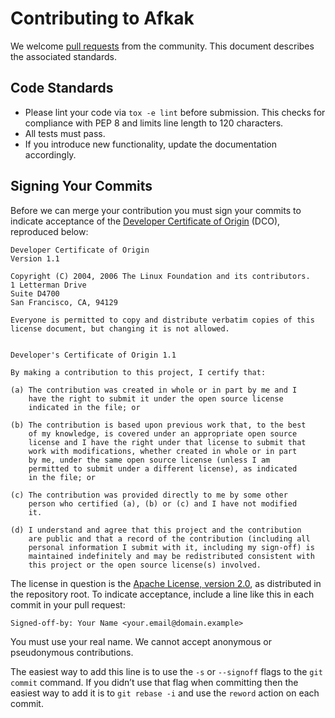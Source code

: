 # Contributing to Afkak

We welcome [pull requests](https://help.github.com/articles/about-pull-requests/) from the community.
This document describes the associated standards.

## Code Standards

* Please lint your code via `tox -e lint` before submission.
  This checks for compliance with PEP 8 and limits line length to 120 characters.
* All tests must pass.
* If you introduce new functionality, update the documentation accordingly.

## Signing Your Commits

Before we can merge your contribution you must sign your commits to indicate acceptance of the [Developer Certificate of Origin](http://developercertificate.org/) (DCO), reproduced below:

    Developer Certificate of Origin
    Version 1.1

    Copyright (C) 2004, 2006 The Linux Foundation and its contributors.
    1 Letterman Drive
    Suite D4700
    San Francisco, CA, 94129

    Everyone is permitted to copy and distribute verbatim copies of this
    license document, but changing it is not allowed.


    Developer's Certificate of Origin 1.1

    By making a contribution to this project, I certify that:

    (a) The contribution was created in whole or in part by me and I
        have the right to submit it under the open source license
        indicated in the file; or

    (b) The contribution is based upon previous work that, to the best
        of my knowledge, is covered under an appropriate open source
        license and I have the right under that license to submit that
        work with modifications, whether created in whole or in part
        by me, under the same open source license (unless I am
        permitted to submit under a different license), as indicated
        in the file; or

    (c) The contribution was provided directly to me by some other
        person who certified (a), (b) or (c) and I have not modified
        it.

    (d) I understand and agree that this project and the contribution
        are public and that a record of the contribution (including all
        personal information I submit with it, including my sign-off) is
        maintained indefinitely and may be redistributed consistent with
        this project or the open source license(s) involved.

The license in question is the [Apache License, version 2.0](./LICENSE), as distributed in the repository root.
To indicate acceptance, include a line like this in each commit in your pull request:

    Signed-off-by: Your Name <your.email@domain.example>

You must use your real name.
We cannot accept anonymous or pseudonymous contributions.

The easiest way to add this line is to use the `-s` or `--signoff` flags to the `git commit` command.
If you didn’t use that flag when committing then the easiest way to add it is to `git rebase -i` and use the `reword` action on each commit.
